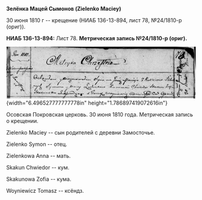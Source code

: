 **Зелёнка Мацей Сымонов (Zielеnko Maciey)**

30 июня 1810 г -- крещение (НИАБ 136-13-894, лист 78, №24/1810-р
(ориг)).

**НИАБ 136-13-894:** Лист 78. **Метрическая запись №24/1810-р (ориг).**

![](./media/5012c7240501fee176a8e60e744a21ceb949bc2b.png){width="6.496527777777778in"
height="1.786897419072616in"}

Осовская Покровская церковь. 30 июня 1810 года. Метрическая запись о
крещении.

Zielenko Maciey -- сын родителей с деревни Замосточье.

Zielenko Symon -- отец.

Zielenkowa Anna -- мать.

Skakun Chwiedor -- кум.

Skakunowa Zofia -- кума.

Woyniewicz Tomasz -- ксёндз.
